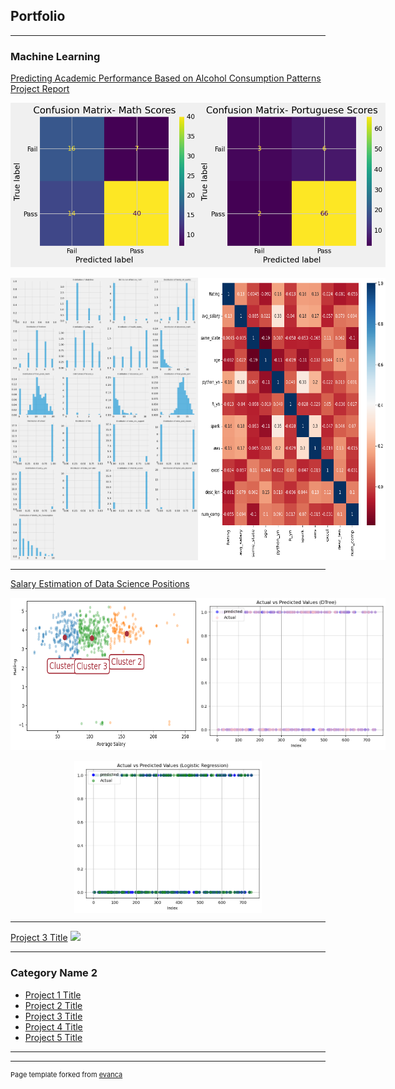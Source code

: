 ## Portfolio

---

### Machine Learning

[Predicting Academic Performance Based on Alcohol Consumption Patterns](https://github.com/Wina-Aaron/Wina-Aaron.github.io/blob/main/MachineLearningProject1.md)
<br>
[Project Report](https://github.com/Wina-Aaron/Wina-Aaron.github.io/blob/main/Predictive%20Modeling.md)

<div style="display: flex; justify-content: space-around;">
    <img src="https://github.com/Wina-Aaron/Wina-Aaron.github.io/raw/main/output_18_0.png" alt="Alt text" style="width:300px; height:auto;"/>
    <img src="https://github.com/Wina-Aaron/Wina-Aaron.github.io/raw/main/output_19_0.png" lt="Alt text" style="width:300px; height:auto;"/>
</div>
<br>
    
<div style="display: flex; justify-content: space-around;">
    <img src="https://github.com/Wina-Aaron/Wina-Aaron.github.io/raw/main/output_10_0.png" alt="Alt text" style="width:300px; height:auto;"/>
    <img src="https://github.com/Wina-Aaron/Wina-Aaron.github.io/raw/main/output_15_1.png" alt="Alt text" style="width:300px; height:auto;"/>
</div>


  

---
[Salary Estimation of Data Science Positions](https://github.com/Wina-Aaron/Wina-Aaron.github.io/blob/main/SalaryEstimation.md)
<div style="display: flex; justify-content: space-around;">
    <img src="https://github.com/Wina-Aaron/Wina-Aaron.github.io/raw/main/output_40_2.png" alt="Alt text" style="width:300px; height:auto;"/>
    <img src="https://github.com/Wina-Aaron/Wina-Aaron.github.io/raw/main/output_34_0.png" lt="Alt text" style="width:300px; height:auto;"/>
</div>
<br>
    
<div style="display: flex; justify-content: space-around;">
    <img src="https://github.com/Wina-Aaron/Wina-Aaron.github.io/blob/main/output_36_0.png" alt="Alt text" style="width:300px; height:auto;"/>
</div>

---
[Project 3 Title](http://example.com/)
<img src="images/dummy_thumbnail.jpg?raw=true"/>

---

### Category Name 2

- [Project 1 Title](http://example.com/)
- [Project 2 Title](http://example.com/)
- [Project 3 Title](http://example.com/)
- [Project 4 Title](http://example.com/)
- [Project 5 Title](http://example.com/)

---




---
<p style="font-size:11px">Page template forked from <a href="https://github.com/evanca/quick-portfolio">evanca</a></p>
<!-- Remove above link if you don't want to attibute -->
